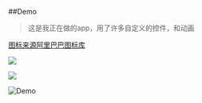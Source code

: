 ##Demo

> 这是我正在做的app，用了许多自定义的控件，和动画

[图标来源阿里巴巴图标库](http://www.iconfont.cn/)

![](http://i4.tietuku.com/061f2ca174ced0d0.png)

![](http://i4.tietuku.com/4975e5f5b10c1c84.png)

![Demo](http://i1.tietuku.com/c72665ec4fee3a29.gif)